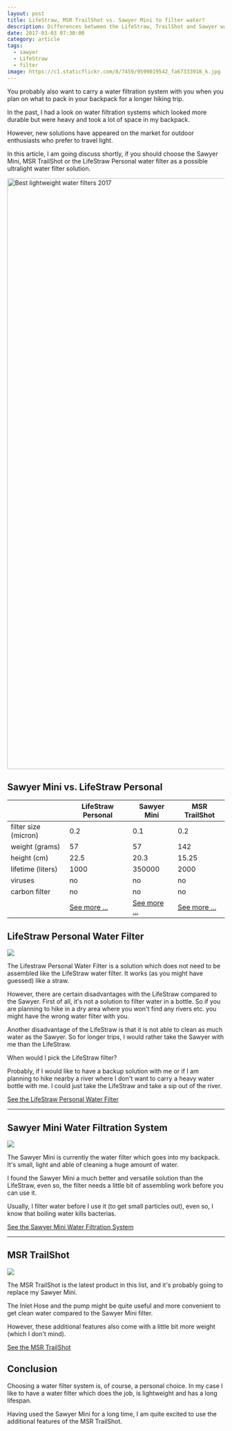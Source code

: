 ```yaml
---
layout: post
title: LifeStraw, MSR TrailShot vs. Sawyer Mini to filter water?
description: Differences between the LifeStraw, TrailShot and Sawyer water filter.
date: 2017-03-03 07:30:00
category: article
tags:
  - sawyer
  - LifeStraw
  - filter
image: https://c1.staticflickr.com/8/7459/9599019542_fa67333918_k.jpg
---
```


You probably also want to carry a water filtration system with you when you plan on what to pack in your backpack for a longer hiking trip.

In the past, I had a look on water filtration systems which looked more durable but were heavy and took a lot of space in my backpack.

However, new solutions have appeared on the market for outdoor enthusiasts who prefer to travel light.

In this article, I am going discuss shortly, if you should choose the Sawyer Mini, MSR TrailShot or the LifeStraw Personal water filter as a possible ultralight water filter solution.

<img src="https://c1.staticflickr.com/8/7459/9599019542_fa67333918_k.jpg" width="2048" height="1365"  alt="Best lightweight water filters 2017">
<br>
<!--more-->

## Sawyer Mini vs. LifeStraw Personal

<div class="table-responsive">
      <table  class="table table-hover table-bordered list_items">
        <thead><tr><th></th><th>LifeStraw Personal</th><th>Sawyer Mini</th><th>MSR TrailShot</th></tr></thead><tbody>
         <tr><td>filter size (micron)</td><td>0.2</td><td>0.1</td><td>0.2</td></tr>
         <tr><td>weight (grams)</td><td>57</td><td>57</td><td>142</td></tr>
         <tr><td>height (cm)</td><td>22.5</td><td>20.3</td><td>15.25</td></tr>
         <tr><td>lifetime (liters)</td><td>1000</td><td>350000</td><td>2000</td></tr>
         <tr><td>viruses</td><td>no</td><td>no</td><td>no</td></tr>
         <tr><td>carbon filter</td><td>no</td><td>no</td><td>no</td></tr>
         <tr><td>&nbsp;</td><td><a href="http://www.avantlink.com/click.php?tt=cl&mi=10248&pw=150351&url=https%3A%2F%2Fwww.rei.com%2Fproduct%2F860034%2Flifestraw-water-filter"  class="btn btn-danger" role="button">See more ...</a></td><td><a href="http://www.avantlink.com/click.php?tt=cl&mi=10248&pw=150351&url=https%3A%2F%2Fwww.rei.com%2Fproduct%2F890900%2Fsawyer-mini-water-filter"  class="btn btn-danger" role="button">See more ...</a></td><td><a href="http://www.avantlink.com/click.php?tt=cl&mi=10248&pw=150351&url=https%3A%2F%2Fwww.rei.com%2Fproduct%2F114975%2Fmsr-trailshot-pocket-sized-water-filter"  class="btn btn-danger" role="button">See more ...</a></td></tr>
        </tbody></table>
</div>

## LifeStraw Personal Water Filter

<a target="_blank"   href="https://www.amazon.com/gp/product/B006QF3TW4/ref=as_li_tl?ie=UTF8&camp=1789&creative=9325&creativeASIN=B006QF3TW4&linkCode=as2&tag=hikeve-20&linkId=e3280e10d2bcee2e3196e64f56ef7af2"><img border="0" src="//ws-na.amazon-adsystem.com/widgets/q?_encoding=UTF8&MarketPlace=US&ASIN=B006QF3TW4&ServiceVersion=20070822&ID=AsinImage&WS=1&Format=_SL250_&tag=hikeve-20" ></a><img src="//ir-na.amazon-adsystem.com/e/ir?t=hikeve-20&l=am2&o=1&a=B006QF3TW4" width="1" height="1" border="0" alt="" style="border:none !important; margin:0px !important;" />

The Lifestraw Personal Water Filter is a solution which does not need to be assembled like the LifeStraw water filter. It works (as you might have guessed) like a straw.

However, there are certain disadvantages with the LifeStraw compared to the Sawyer. First of all, it's not a solution to filter water in a bottle. So if you are planning to hike in a dry area where you won't find any rivers etc. you might have the wrong water filter with you.

Another disadvantage of the LifeStraw is that it is not able to clean as much water as the Sawyer. So for longer trips, I would rather take the Sawyer with me than the LifeStraw.

When would I pick the LifeStraw filter?

Probably, if I would like to have a backup solution with me or if I am planning to hike nearby a river where I don't want to carry a heavy water bottle with me. I could just take the LifeStraw and take a sip out of the river.

<a href="http://www.avantlink.com/click.php?tt=cl&mi=10248&pw=150351&url=https%3A%2F%2Fwww.rei.com%2Fproduct%2F860034%2Flifestraw-water-filter"  class="btn btn-danger" role="button">See the LifeStraw Personal Water Filter</a>

<hr>

## Sawyer Mini Water Filtration System

<a target="_blank"  href="https://www.amazon.com/gp/product/B00FA2RLX2/ref=as_li_tl?ie=UTF8&camp=1789&creative=9325&creativeASIN=B00FA2RLX2&linkCode=as2&tag=hikeve-20&linkId=4a93b2f515988b50dcb8f0cfd64b0406"><img border="0" src="//ws-na.amazon-adsystem.com/widgets/q?_encoding=UTF8&MarketPlace=US&ASIN=B00FA2RLX2&ServiceVersion=20070822&ID=AsinImage&WS=1&Format=_SL250_&tag=hikeve-20" ></a><img src="//ir-na.amazon-adsystem.com/e/ir?t=hikeve-20&l=am2&o=1&a=B00FA2RLX2" width="1" height="1" border="0" alt="" style="border:none !important; margin:0px !important;" />

The Sawyer Mini is currently the water filter which goes into my backpack. It's small, light and able of cleaning a huge amount of water.

I found the Sawyer Mini a much better and versatile solution than the LifeStraw, even so, the filter needs a little bit of assembling work before you can use it.

Usually, I filter water before I use it (to get small particles out), even so, I know that boiling water kills bacterias.

<a href="http://www.avantlink.com/click.php?tt=cl&mi=10248&pw=150351&url=https%3A%2F%2Fwww.rei.com%2Fproduct%2F890900%2Fsawyer-mini-water-filter"  class="btn btn-danger" role="button">See the Sawyer Mini Water Filtration System</a>

<hr>

## MSR TrailShot

<a target="_blank"  href="https://www.amazon.com/gp/product/B01N7GC9Z6/ref=as_li_tl?ie=UTF8&camp=1789&creative=9325&creativeASIN=B01N7GC9Z6&linkCode=as2&tag=hikeve-20&linkId=9cd4f46010c633f98715079e92777d85"><img border="0" src="//ws-na.amazon-adsystem.com/widgets/q?_encoding=UTF8&MarketPlace=US&ASIN=B01N7GC9Z6&ServiceVersion=20070822&ID=AsinImage&WS=1&Format=_SL250_&tag=hikeve-20" ></a><img src="//ir-na.amazon-adsystem.com/e/ir?t=hikeve-20&l=am2&o=1&a=B01N7GC9Z6" width="1" height="1" border="0" alt="" style="border:none !important; margin:0px !important;" />

The MSR TrailShot is the latest product in this list, and it's probably going to replace my Sawyer Mini.

The Inlet Hose and the pump might be quite useful and more convenient to get clean water compared to the Sawyer Mini filter.

However, these additional features also come with a little bit more weight (which I don't mind).

<a href="http://www.avantlink.com/click.php?tt=cl&mi=10248&pw=150351&url=https%3A%2F%2Fwww.rei.com%2Fproduct%2F114975%2Fmsr-trailshot-pocket-sized-water-filter"  class="btn btn-danger" role="button">See the MSR TrailShot</a>

## Conclusion

Choosing a water filter system is, of course, a personal choice. In my case I like to have a water filter which does the job, is lightweight and has a long lifespan.

Having used the Sawyer Mini for a long time, I am quite excited to use the additional features of the MSR TrailShot.
